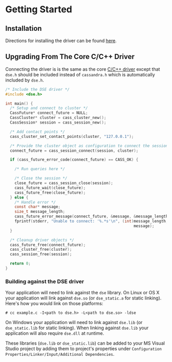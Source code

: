 # Getting Started

## Installation

Directions for installing the driver can be found [here](/installation).

## Upgrading From The Core C/C++ Driver

Connecting the driver is is the same as the core [C/C++ driver](cpp-driver)
except that `dse.h` should be included instead of `cassandra.h` which is
automatically included by `dse.h`.

```c
/* Include the DSE driver */
#include <dse.h>

int main() {
  /* Setup and connect to cluster */
  CassFuture* connect_future = NULL;
  CassCluster* cluster = cass_cluster_new();
  CassSession* session = cass_session_new();

  /* Add contact points */
  cass_cluster_set_contact_points(cluster, "127.0.0.1");

  /* Provide the cluster object as configuration to connect the session */
  connect_future = cass_session_connect(session, cluster);

  if (cass_future_error_code(connect_future) == CASS_OK) {

    /* Run queries here */

    /* Close the session */
    close_future = cass_session_close(session);
    cass_future_wait(close_future);
    cass_future_free(close_future);
  } else {
    /* Handle error */
    const char* message;
    size_t message_length;
    cass_future_error_message(connect_future, &message, &message_length);
    fprintf(stderr, "Unable to connect: '%.*s'\n", (int)message_length,
                                                        message);
  }

  /* Cleanup driver objects */
  cass_future_free(connect_future);
  cass_cluster_free(cluster);
  cass_session_free(session);

  return 0;
}
```

### Building against the DSE driver

Your application will need to link against the `dse` library. On Linux or OS X
your application will link against `dse.so` (or `dse_static.a` for static
linking). Here's how you would link on those platforms:

```
# cc example.c -I<path to dse.h> -L<path to dse.so> -ldse
```

On Windows your application will need to link against `dse.lib` (or
`dse_static.lib` for static linking). When linking against `dse.lib` your
application will also require `dse.dll` at runtime.

These libraries (`dse.lib` or `dse_static.lib`) can be added to your MS Visual
Studio project by adding them to project's properties under `Configuration
Properties/Linker/Input/Additional Dependencies`.

[cpp-driver]: http://datastax.github.io/cpp-driver/
